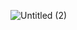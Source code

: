 ![Untitled (2)](https://github.com/87stels87/java-filmorate/assets/34038569/053d9563-c4c2-4563-ad7a-d7006b5e35b1)
